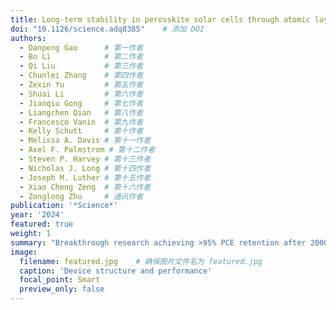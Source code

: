 ```yaml
---
title: Long-term stability in perovskite solar cells through atomic layer deposition of tin oxide
doi: "10.1126/science.adq8385"    # 添加 DOI
authors:
  - Danpeng Gao      # 第一作者
  - Bo Li            # 第二作者
  - Qi Liu           # 第三作者
  - Chunlei Zhang    # 第四作者
  - Zexin Yu         # 第五作者
  - Shuai Li         # 第六作者
  - Jianqiu Gong     # 第七作者
  - Liangchen Qian   # 第八作者
  - Francesco Vanin  # 第九作者
  - Kelly Schutt     # 第十作者
  - Melissa A. Davis # 第十一作者
  - Axel F. Palmstrom # 第十二作者
  - Steven P. Harvey # 第十三作者
  - Nicholas J. Long # 第十四作者
  - Joseph M. Luther # 第十五作者
  - Xiao Cheng Zeng  # 第十六作者
  - Zonglong Zhu     # 通讯作者
publication: '*Science*'
year: '2024'
featured: true
weight: 1
summary: "Breakthrough research achieving >95% PCE retention after 2000 hours in perovskite solar cells through innovative ALD-SnOx technique."
image:
  filename: featured.jpg    # 确保图片文件名为 featured.jpg
  caption: 'Device structure and performance'
  focal_point: Smart
  preview_only: false
---
```

